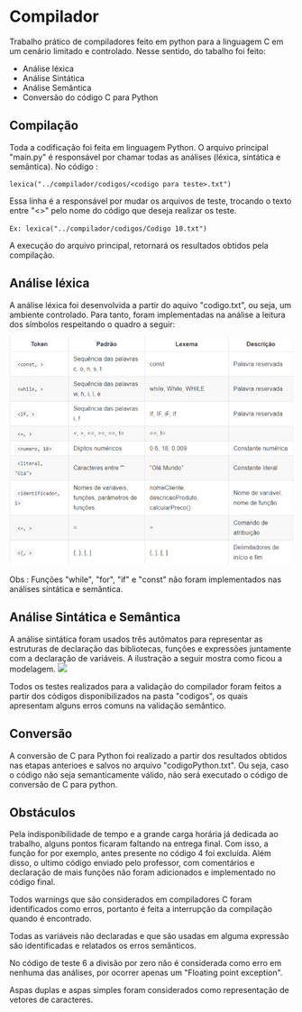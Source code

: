 # Compilador
Trabalho prático de compiladores feito em python para a linguagem C em um cenário limitado e controlado. Nesse sentido, do tabalho foi feito:

<ul>
<li>Análise léxica</li>
<li>Análise Sintática</li>
<li>Análise Semântica</li>
<li>Conversão do código C para Python</li>

</ul>

## Compilação
Toda a codificação foi feita em linguagem Python.
O arquivo principal "main.py" é responsável por chamar todas as análises (léxica, sintática e semântica).
No código :

```
lexica("../compilador/codigos/<codigo para teste>.txt")
```

Essa linha é a responsável por mudar os arquivos de teste, trocando o texto entre "<>" pelo nome do código que deseja realizar os teste. 

`
Ex: lexica("../compilador/codigos/Codigo 10.txt")
`

A execução do arquivo principal, retornará os resultados obtidos pela compilação.

## Análise léxica
 A análise léxica foi desenvolvida a partir do aquivo "codigo.txt", ou seja, um ambiente controlado. Para tanto, foram implementadas na análise a leitura dos símbolos respeitando o quadro a seguir:

 <img src="arquivos\quadro.png">

 Obs : Funções "while", "for", "if" e "const" não foram implementados nas análises sintática e semântica.  

## Análise Sintática e Semântica
A análise sintática foram usados três autômatos para representar as estruturas de declaração das bibliotecas, funções e expressões juntamente com a declaração de variáveis. A ilustração a seguir mostra como ficou a modelagem.
  <img src=https://github.com/SavioR0/compilador/issues/2#issue-1277717647>

Todos os testes realizados para a validação do compilador foram feitos a partir dos códigos disponibilizados na pasta "codigos", os quais apresentam alguns erros comuns na validação semântico. 

## Conversão
A conversão de C para Python foi realizado a partir dos resultados obtidos nas etapas anterioes e salvos no arquivo "codigoPython.txt". Ou seja, caso o código não seja semanticamente válido, não será executado o código de conversão de C para python. 

## Obstáculos
Pela indisponibilidade de tempo e a grande carga horária já dedicada ao trabalho, alguns pontos ficaram faltando na entrega final. Com isso, a função for por exemplo, antes presente no código 4 foi excluída. Além disso, o ultimo código enviado pelo professor, com comentários e declaração de mais funções não foram adicionados e implementado no código final.

Todos warnings que são considerados em compiladores C foram identificados como erros, portanto é feita a interrupção da compilação quando é encontrado.

Todas as variáveis não declaradas e que são usadas em alguma expressão são identificadas e relatados os erros semânticos. 

No código de teste 6 a divisão por zero não é considerada como erro em nenhuma das análises, por ocorrer apenas um "Floating point exception".

Aspas duplas e aspas simples foram considerados como representação de vetores de caracteres.
